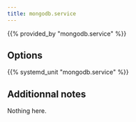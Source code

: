 ```yaml
---
title: mongodb.service
---
```


{{% provided_by "mongodb.service" %}}

## Options

{{% systemd_unit "mongodb.service" %}}

## Additionnal notes

Nothing here.
